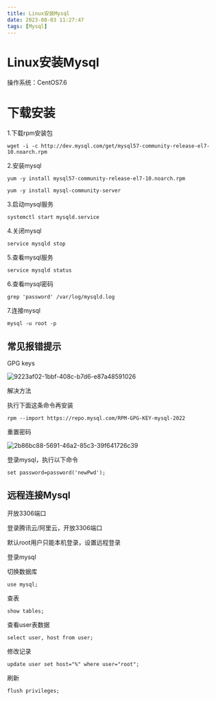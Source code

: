```yaml
---
title: Linux安装Mysql
date: 2023-08-03 11:27:47
tags: [Mysql]
---
```


# Linux安装Mysql

操作系统：CentOS7.6

# 下载安装

1.下载rpm安装包

```plain
wget -i -c http://dev.mysql.com/get/mysql57-community-release-el7-10.noarch.rpm
```

2.安装mysql

```plain
yum -y install mysql57-community-release-el7-10.noarch.rpm

yum -y install mysql-community-server
```

3.启动mysql服务

```plain
systemctl start mysqld.service
```

4.关闭mysql

```plain
service mysqld stop
```

5.查看mysql服务

```plain
service mysqld status
```

6.查看mysql密码

```plain
grep 'password' /var/log/mysqld.log
```

7.连接mysql

```plain
mysql -u root -p
```

## 常见报错提示

GPG keys

![9223af02-1bbf-408c-b7d6-e87a48591026](http://cxy-csx.top/9223af02-1bbf-408c-b7d6-e87a48591026.png)

解决方法

执行下面这条命令再安装

```plain
rpm --import https://repo.mysql.com/RPM-GPG-KEY-mysql-2022
```

重置密码

![2b86bc88-5691-46a2-85c3-39f641726c39](http://cxy-csx.top/2b86bc88-5691-46a2-85c3-39f641726c39.png)



登录mysql，执行以下命令

```plain
set password=password('newPwd');
```

## 远程连接Mysql

开放3306端口

登录腾讯云/阿里云，开放3306端口

默认root用户只能本机登录，设置远程登录

登录mysql

切换数据库

```plain
use mysql;
```

查表

```plain
show tables;
```

查看user表数据

```plain
select user, host from user;
```

修改记录

```plain
update user set host="%" where user="root";
```

刷新

```plain
flush privileges;
```
